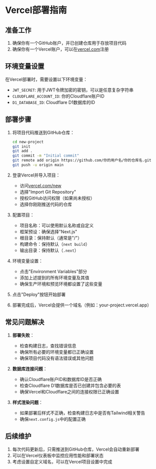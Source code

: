 # Vercel部署指南

## 准备工作

1. 确保你有一个GitHub账户，并已创建仓库用于存放项目代码
2. 确保你有一个Vercel账户，可以在[vercel.com](https://vercel.com)注册

## 环境变量设置

在Vercel部署时，需要设置以下环境变量：

- `JWT_SECRET`: 用于JWT令牌加密的密钥，可以是任意复杂字符串
- `CLOUDFLARE_ACCOUNT_ID`: 你的Cloudflare账户ID
- `D1_DATABASE_ID`: Cloudflare D1数据库的ID

## 部署步骤

1. 将项目代码推送到GitHub仓库：
   ```bash
   cd new-project
   git init
   git add .
   git commit -m "Initial commit"
   git remote add origin https://github.com/你的用户名/你的仓库名.git
   git push -u origin main
   ```

2. 登录Vercel并导入项目：
   - 访问[vercel.com/new](https://vercel.com/new)
   - 选择"Import Git Repository"
   - 授权GitHub访问权限（如果尚未授权）
   - 选择你刚刚推送代码的仓库

3. 配置项目：
   - 项目名称：可以使用默认名称或自定义
   - 框架预设：确保选择"Next.js"
   - 根目录：保持默认（通常是"/"）
   - 构建命令：保持默认（`next build`）
   - 输出目录：保持默认（`.next`）

4. 环境变量设置：
   - 点击"Environment Variables"部分
   - 添加上述提到的所有环境变量及其值
   - 确保生产环境和预览环境都设置了这些变量

5. 点击"Deploy"按钮开始部署

6. 部署完成后，Vercel会提供一个域名（例如：your-project.vercel.app）

## 常见问题解决

1. **部署失败**：
   - 检查构建日志，查找错误信息
   - 确保所有必要的环境变量都已正确设置
   - 确保项目代码没有语法错误或其他问题

2. **数据库连接问题**：
   - 确认Cloudflare账户ID和数据库ID是否正确
   - 检查Cloudflare D1数据库是否已创建并包含必要的表
   - 确保Vercel和Cloudflare之间的连接权限已正确设置

3. **样式渲染问题**：
   - 如果部署后样式不正确，检查构建日志中是否有Tailwind相关警告
   - 确保`next.config.js`中的配置正确

## 后续维护

1. 每次代码更新后，只需推送到GitHub仓库，Vercel会自动重新部署
2. 可以在Vercel仪表板中监控应用性能和部署状态
3. 考虑设置自定义域名，可以在Vercel项目设置中完成
